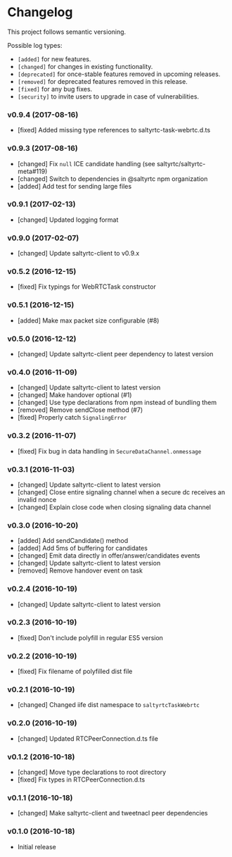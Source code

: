 # Changelog

This project follows semantic versioning.

Possible log types:

- `[added]` for new features.
- `[changed]` for changes in existing functionality.
- `[deprecated]` for once-stable features removed in upcoming releases.
- `[removed]` for deprecated features removed in this release.
- `[fixed]` for any bug fixes.
- `[security]` to invite users to upgrade in case of vulnerabilities.


### v0.9.4 (2017-08-16)

- [fixed] Added missing type references to saltyrtc-task-webrtc.d.ts

### v0.9.3 (2017-08-16)

- [changed] Fix `null` ICE candidate handling (see saltyrtc/saltyrtc-meta#119)
- [changed] Switch to dependencies in @saltyrtc npm organization
- [added] Add test for sending large files

### v0.9.1 (2017-02-13)

- [changed] Updated logging format

### v0.9.0 (2017-02-07)

- [changed] Update saltyrtc-client to v0.9.x

### v0.5.2 (2016-12-15)

- [fixed] Fix typings for WebRTCTask constructor

### v0.5.1 (2016-12-15)

- [added] Make max packet size configurable (#8)

### v0.5.0 (2016-12-12)

- [changed] Update saltyrtc-client peer dependency to latest version

### v0.4.0 (2016-11-09)

- [changed] Update saltyrtc-client to latest version
- [changed] Make handover optional (#1)
- [changed] Use type declarations from npm instead of bundling them
- [removed] Remove sendClose method (#7)
- [fixed] Properly catch `SignalingError`

### v0.3.2 (2016-11-07)

- [fixed] Fix bug in data handling in `SecureDataChannel.onmessage`

### v0.3.1 (2016-11-03)

- [changed] Update saltyrtc-client to latest version
- [changed] Close entire signaling channel when a secure dc receives an invalid nonce
- [changed] Explain close code when closing signaling data channel

### v0.3.0 (2016-10-20)

- [added] Add sendCandidate() method
- [added] Add 5ms of buffering for candidates
- [changed] Emit data directly in offer/answer/candidates events
- [changed] Update saltyrtc-client to latest version
- [removed] Remove handover event on task

### v0.2.4 (2016-10-19)

- [changed] Update saltyrtc-client to latest version

### v0.2.3 (2016-10-19)

- [fixed] Don't include polyfill in regular ES5 version

### v0.2.2 (2016-10-19)

- [fixed] Fix filename of polyfilled dist file

### v0.2.1 (2016-10-19)

- [changed] Changed iife dist namespace to `saltyrtcTaskWebrtc`

### v0.2.0 (2016-10-19)

- [changed] Updated RTCPeerConnection.d.ts file

### v0.1.2 (2016-10-18)

- [changed] Move type declarations to root directory
- [fixed] Fix types in RTCPeerConnection.d.ts

### v0.1.1 (2016-10-18)

- [changed] Make saltyrtc-client and tweetnacl peer dependencies

### v0.1.0 (2016-10-18)

- Initial release
